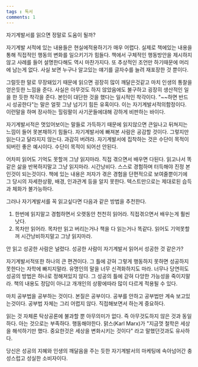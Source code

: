 ```yaml
---
tags : 독서
comments: 1
---
```


자기계발서를 읽으면 정말로 도움이 될까?

자기계발 서적에 있는 내용들은 현실에적용하기가 매우 어렵다. 실제로 책에있는 내용을 통해 직접적인 행동의 변화를 일으키기가 힘들다. 책에서 구체적인 행동방안을 제시하지 않고 사례를 들어 설명한다해도 역시 마찬가지다. 또 추상적인 조언만 하기때문에 머리에 남는게 없다. 사실 보면 누구나 알고있는 얘기를 글자수를 늘려 재포장한 것 뿐이다.

그럴듯한 말로 무장돼있기 때문에 읽으면 굉장히 많이 깨달은것같고 마치 인생의 통찰을 얻은듯한 느낌을 준다. 사실은 아무것도 하지 않았음에도 불구하고 굉장히 생산적인 일을 한 듯한 착각을 준다. 본인이 대단한 것을 했다는 일시적인 착각이다.
"~~하면 반드시 성공한다"는 말은 얼핏 그냥 넘기기 힘든 유혹이다. 이는 자기계발서적의함정이다. 이런말을 하며 장사하는 힐링팔이 사기꾼들에대해 강하게 비판하는 바이다.

자기계발서적은 멋있어보이는 말들로 가득하기 때문에 읽지않으면 큰일나고 뒤쳐지는 느낌이 들어 못본채하기 힘들다. 자기계발서에 빠져본 사람은 공감할 것이다. 그렇지만 읽는다고 달라지지 않는다. 과감히 버려라. 자기계발서에 집착하는 것은 수단이 목적이 되버린 좋은 예시이다. 수단이 목적이 되어선 안된다.

어차피 읽어도 기억도 못할꺼 그냥 읽지마라. 직접 겪으면서 배우면 다된다. 읽고나서 똑같은 삶을 반복하지말고 그냥 읽지마라. 시간낭비다. 스스로 경험하며 터득해야 진정 본인것이 되는것이다. 책에 있는 내용은 저자가 겪은 경험을 단편적으로 보여줄뿐이기에 그 당시의 자세한상황, 배경, 인과관계 등을 알지 못한다. 텍스트만으로는 제대로된 습득과 체화가 불가능하다.

그러나 자기계발서를 꼭 읽고싶다면 다음과 같은 방법을 추천한다.
1. 한번에 읽지말고 경험하면서 오랫동안 천천히 읽어라. 직접겪으면서 배우는게 훨씬낫다. 
2. 목차만 읽어라. 목차만 읽고 버리는거나 책을 다 읽는거나 똑같다. 읽어도 기억못할꺼 시간낭비하지말고 그냥 읽지마라.

안 읽고 성공한 사람은 널렸다. 성공한 사람이 자기계발서 읽어서 성공한 것 같은가?  

자기계발서적또한 하나의 큰 편견이다. 그 틀에 갇혀 그렇게 행동하지 못하면 성공하지 못한다는 자학에 빠지지말라. 유명인의 말을 너무 신격화하지도 마라. 너무나 당연히도 성공의 방법은 하나로 정해져있지 않다. 그 성공의 틀에 갇혀 다앙한 가능성을 죽이지말라. 책의 내용도 정답이 아니고 개개인의 상황에따라 많이 다르게 적용될 수 있다.

마치 공부법을 공부하는 것이다. 본질은 공부이다. 공부를 안하고 공부법만 계속 보고있는것이다. 공부법 자체는 그리 어렵지 않다. 직접해보면서 하는게 중요하다.

읽는 것 자체론 탁상공론에 불과할 뿐 아무의미가 없다. 즉 아무것도하지 않은 것과 동일하다. 아는 것으로는 부족하다. 행동해야한다. 맑스(Karl Marx)가 "지금껏 철학은 세상을 해석하기만 했다. 중요한것은 세상을 변화시키는 것이다" 라고 말했던것과도 유사하다.

당신은 성공의 지혜와 인생의 깨달음을 주는 듯한 자기계발서의 마케팅에 속아넘어간 충성스럽고 성실한 소비자이다.